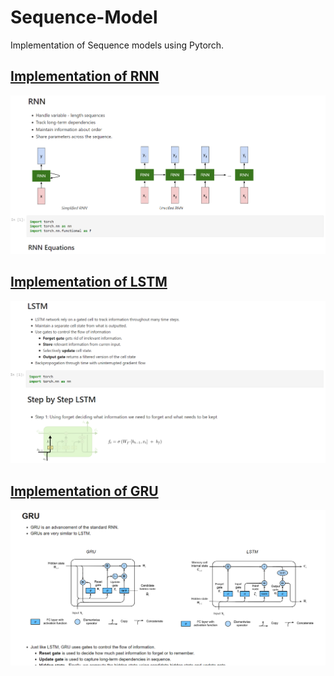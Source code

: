 # Sequence-Model
Implementation of Sequence models using Pytorch.
## [Implementation of RNN](http://nbviewer.org/github/mohan-gupta/Sequence-Model/blob/main/RNN%20using%20Pytorch.ipynb)
<img src="images/RNN.png"><br>

## [Implementation of LSTM](http://nbviewer.org/github/mohan-gupta/Sequence-Model/blob/main/LSTM%20using%20Pytorch.ipynb)
<img src="images/LSTM.png"><br>

## [Implementation of GRU](http://nbviewer.org/github/mohan-gupta/Sequence-Model/blob/main/GRU%20using%20Pytorch.ipynb)
<img src="images/GRU.png"><br>
